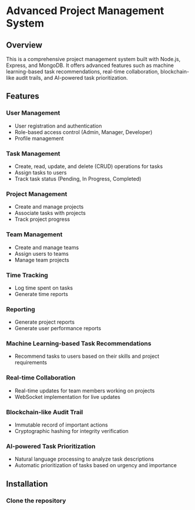 # Advanced Project Management System

## Overview

This is a comprehensive project management system built with Node.js, Express, and MongoDB. It offers advanced features such as machine learning-based task recommendations, real-time collaboration, blockchain-like audit trails, and AI-powered task prioritization.

## Features

### User Management
- User registration and authentication
- Role-based access control (Admin, Manager, Developer)
- Profile management

### Task Management
- Create, read, update, and delete (CRUD) operations for tasks
- Assign tasks to users
- Track task status (Pending, In Progress, Completed)

### Project Management
- Create and manage projects
- Associate tasks with projects
- Track project progress

### Team Management
- Create and manage teams
- Assign users to teams
- Manage team projects

### Time Tracking
- Log time spent on tasks
- Generate time reports

### Reporting
- Generate project reports
- Generate user performance reports

### Machine Learning-based Task Recommendations
- Recommend tasks to users based on their skills and project requirements

### Real-time Collaboration
- Real-time updates for team members working on projects
- WebSocket implementation for live updates

### Blockchain-like Audit Trail
- Immutable record of important actions
- Cryptographic hashing for integrity verification

### AI-powered Task Prioritization
- Natural language processing to analyze task descriptions
- Automatic prioritization of tasks based on urgency and importance

## Installation

### Clone the repository
```bash

